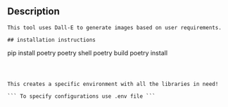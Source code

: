 ## Description
```
This tool uses Dall-E to generate images based on user requirements. 

## installation instructions

```
pip install poetry
poetry shell
poetry build
poetry install
```



This creates a specific environment with all the libraries in need!

``` To specify configurations use .env file ```
